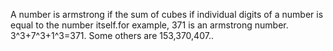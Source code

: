 A number is armstrong if the sum of cubes if individual digits of a number is equal to the number itself.for example, 371 is 
an armstrong number. 3^3+7^3+1^3=371.
Some others are 153,370,407..

